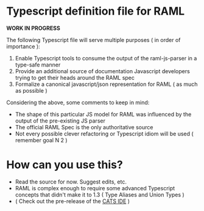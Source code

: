 # Typescript definition file for RAML

**WORK IN PROGRESS**

The following Typescript file will serve multiple purposes ( in order of importance ):

1. Enable Typescript tools to consume the output of the raml-js-parser in a type-safe manner
2. Provide an additional source of documentation Javascript developers trying to get their heads around the RAML spec
3. Formalize a canonical javascript/json representation for RAML ( as much as possible )

Considering the above, some comments to keep in mind:

* The shape of this particular JS model for RAML was influenced by the output of the pre-existing JS parser
* The official RAML Spec is the only authoritative source
* Not every possible clever refactoring or Typescript idiom will be used ( remember goal N 2 )

# How can you use this?

* Read the source for now. Suggest edits, etc.
* RAML is complex enough to require some advanced Typescript concepts that didn't make it to 1.3 ( Type Aliases and Union Types )
 * ( Check out the pre-release of the [CATS IDE](https://github.com/jbaron/cats) )